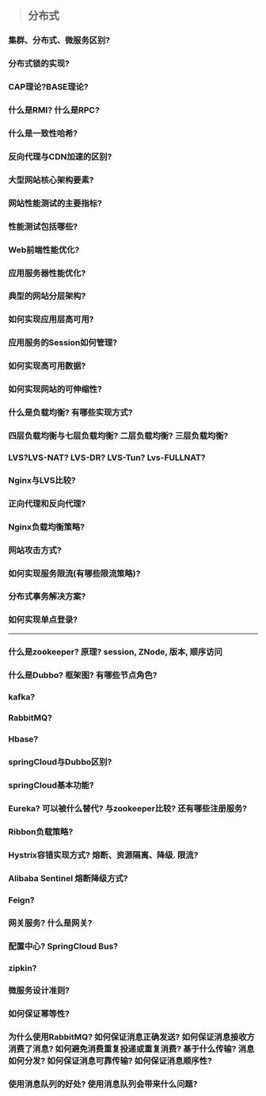 > ## 分布式

### 集群、分布式、微服务区别?
### 分布式锁的实现?
### CAP理论?BASE理论?
### 什么是RMI? 什么是RPC?
### 什么是一致性哈希?
### 反向代理与CDN加速的区别?
### 大型网站核心架构要素?
### 网站性能测试的主要指标?
### 性能测试包括哪些?
### Web前端性能优化?
### 应用服务器性能优化?
### 典型的网站分层架构?
### 如何实现应用层高可用?
### 应用服务的Session如何管理?
### 如何实现高可用数据?
### 如何实现网站的可伸缩性?
### 什么是负载均衡? 有哪些实现方式? 
### 四层负载均衡与七层负载均衡? 二层负载均衡? 三层负载均衡?
### LVS?LVS-NAT? LVS-DR? LVS-Tun? Lvs-FULLNAT?
### Nginx与LVS比较?
### 正向代理和反向代理?
### Nginx负载均衡策略?
### 网站攻击方式?
### 如何实现服务限流(有哪些限流策略)?
### 分布式事务解决方案?
### 如何实现单点登录?
---
### 什么是zookeeper? 原理? session, ZNode, 版本, 顺序访问
### 什么是Dubbo? 框架图? 有哪些节点角色? 
### kafka?
### RabbitMQ?
### Hbase?
### springCloud与Dubbo区别?
### springCloud基本功能?
### Eureka? 可以被什么替代? 与zookeeper比较? 还有哪些注册服务?
### Ribbon负载策略?
### Hystrix容错实现方式? 熔断、资源隔离、降级. 限流?
### Alibaba Sentinel 熔断降级方式?
### Feign?
### 网关服务? 什么是网关?
### 配置中心? SpringCloud Bus?
### zipkin?
### 微服务设计准则?
### 如何保证幂等性?
### 为什么使用RabbitMQ? 如何保证消息正确发送? 如何保证消息接收方消费了消息? 如何避免消费重复投递或重复消费? 基于什么传输? 消息如何分发? 如何保证消息可靠传输? 如何保证消息顺序性?
### 使用消息队列的好处? 使用消息队列会带来什么问题?